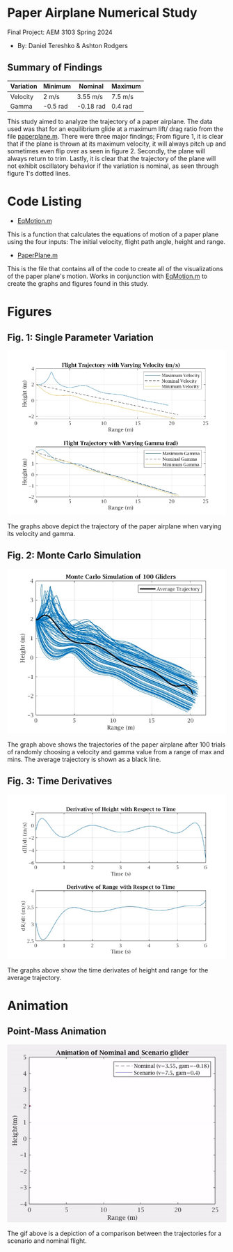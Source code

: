  # Paper Airplane Numerical Study
  Final Project: AEM 3103 Spring 2024

  - By: Daniel Tereshko & Ashton Rodgers

  ## Summary of Findings

  |Variation| Minimum| Nominal| Maximum|
  |---------|--------|--------|--------|
  | Velocity|2 m/s   |3.55 m/s| 7.5 m/s|
  | Gamma   |-0.5 rad|-0.18 rad| 0.4 rad|

  This study aimed to analyze the trajectory of a paper airplane. The data used was that for an equilibrium glide at a maximum lift/ drag ratio from the file [paperplane.m](http://www.stengel.mycpanel.princeton.edu/PaperPlane.m). There were three major findings; From figure 1, it is clear that if the plane is thrown at its maximum velocity, it will always pitch up and sometimes even flip over as seen in figure 2. Secondly, the plane will always return to trim. Lastly, it is clear that the trajectory of the plane will not exhibit oscillatory behavior if the variation is nominal, as seen through figure 1's dotted lines.
 
  # Code Listing
  - [EqMotion.m](EqMotion.m)
  
  This is a function that calculates the equations of motion of a paper plane using the four inputs: The initial velocity, flight path angle, height and range.

  - [PaperPlane.m](PaperPlane.m)
  
  This is the file that contains all of the code to create all of the visualizations of the paper plane's motion. Works in conjunction with [EqMotion.m](EqMotion.m) to create the graphs and figures found in this study.

  # Figures

  ## Fig. 1: Single Parameter Variation
  ![Figure 1](/figures/figure1.jpg)

  The graphs above depict the trajectory of the paper airplane when varying its velocity and gamma.
  

  ## Fig. 2: Monte Carlo Simulation
  ![Figure 2](/figures/figure2.jpg)
  
  The graph above shows the trajectories of the paper airplane after 100 trials of randomly choosing a velocity and gamma value from a range of max and mins. The average trajectory is shown as a black line.

 ## Fig. 3: Time Derivatives
 ![Figure 3](/figures/figure3.jpg)

  The graphs above show the time derivates of height and range for the average trajectory. 

  # Animation
  ## Point-Mass Animation
  ![Figure 4](/figures/figure4.gif)

  The gif above is a depiction of a comparison between the trajectories for a scenario and nominal flight.
